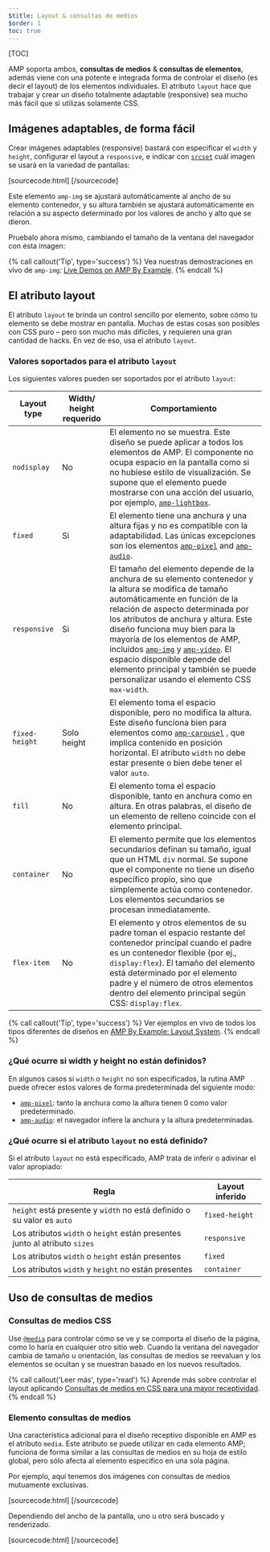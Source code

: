 ```yaml
---
$title: Layout & consultas de medios
$order: 1
toc: true
---
```

[TOC]

AMP soporta ambos, **consultas de medios** &amp; **consultas de elementos**, además viene con una potente e integrada forma de controlar el diseño (es decir el layout) de los elementos individuales. El atributo `layout` hace que trabajar y crear un diseño totalmente adaptable (responsive) sea mucho más fácil que si utilizas solamente CSS.

## Imágenes adaptables, de forma fácil

Crear imágenes adaptables (responsive) bastará con especificar el `width` y `height`, configurar el layout a `responsive`,
e indicar con [`srcset`](/es/docs/guides/responsive/art_direction.html)
cuál imagen se usará en la variedad de pantallas:

[sourcecode:html]
<amp-img
    src="/img/narrow.jpg"
    srcset="/img/wide.jpg 640w,
           /img/narrow.jpg 320w"
    width="1698"
    height="2911"
    layout="responsive"
    alt="an image">
</amp-img>
[/sourcecode]

Este elemento `amp-img` se ajustará automáticamente al ancho
de su elemento contenedor,
y su altura también se ajustará automáticamente en relación a su aspecto
determinado por los valores de ancho y alto que se dieron. 

Pruebalo ahora mismo, cambiando el tamaño de la ventana del navegador con ésta imagen:

<amp-img src="/static/img/background.jpg" width="1920" height="1080" layout="responsive"></amp-img>

{% call callout('Tip', type='success') %}
Vea nuestras demostraciones en vivo de `amp-img`: [Live Demos on AMP By Example](https://ampbyexample.com/components/amp-img/).
{% endcall %}

## El atributo layout

El atributo `layout` te brinda un control sencillo por elemento, sobre cómo tu elemento
se debe mostrar en pantalla. Muchas de estas cosas son posibles con CSS puro – pero
son mucho más difíciles, y requieren una gran cantidad de hacks. En vez de eso, usa el atributo `layout`.

### Valores soportados para el atributo `layout`

Los siguientes valores pueden ser soportados por el atributo `layout`:

<table>
  <thead>
    <tr>
      <th data-th="Layout type" class="col-thirty">Layout type</th>
      <th data-th="Width/height required" class="col-twenty">Width/<br>height requerido</th>
      <th data-th="Behavior">Comportamiento</th>
    </tr>
  </thead>
  <tbody>
    <tr>
      <td data-th="Layout type"><code>nodisplay</code></td>
      <td data-th="Description">No</td>
      <td data-th="Behavior">El elemento no se muestra. Este diseño se puede aplicar a todos los elementos de AMP. El componente no ocupa espacio en la pantalla como si no hubiese estilo de visualización. Se supone que el elemento puede mostrarse con una acción del usuario, por ejemplo, <a href="/es/docs/reference/components/amp-lightbox.html"><code>amp-lightbox</code></a>.</td>
    </tr>
    <tr>
      <td data-th="Layout type"><code>fixed</code></td>
      <td data-th="Description">Si</td>
      <td data-th="Behavior">El elemento tiene una anchura y una altura fijas y no es compatible con la adaptabilidad. Las únicas excepciones son los elementos <a href="/es/docs/reference/components/amp-pixel.html"><code>amp-pixel</code></a> and <a href="/es/docs/reference/components/amp-audio.html"><code>amp-audio</code></a>.</td>
    </tr>
    <tr>
      <td data-th="Layout type"><code>responsive</code></td>
      <td data-th="Description">Si</td>
      <td data-th="Behavior">El tamaño del elemento depende de la anchura de su elemento contenedor y la altura se modifica de tamaño automáticamente en función de la relación de aspecto determinada por los atributos de anchura y altura. Este diseño funciona muy bien para la mayoría de los elementos de AMP, incluidos <a href="/es/docs/reference/components/amp-img.html"><code>amp-img</code></a> y <a href="/es/docs/reference/components/amp-video.html"><code>amp-video</code></a>. El espacio disponible depende del elemento principal y también se puede personalizar usando el elemento CSS <code>max-width</code>.</td>
    </tr>
    <tr>
      <td data-th="Layout type"><code>fixed-height</code></td>
      <td data-th="Description">Solo height</td>
      <td data-th="Behavior">El elemento toma el espacio disponible, pero no modifica la altura. Este diseño funciona bien para elementos como <a href="/es/docs/reference/components/amp-carousel.html"><code>amp-carousel</code></a> , que implica contenido en posición horizontal. El atributo <code>width</code> no debe estar presente o bien debe tener el valor <code>auto</code>.</td>
    </tr>
    <tr>
      <td data-th="Layout type"><code>fill</code></td>
      <td data-th="Description">No</td>
      <td data-th="Behavior">El elemento toma el espacio disponible, tanto en anchura como en altura. En otras palabras, el diseño de un elemento de relleno coincide con el elemento principal.</td>
    </tr>
    <tr>
      <td data-th="Layout type"><code>container</code></td>
      <td data-th="Description">No</td>
      <td data-th="Behavior">El elemento permite que los elementos secundarios definan su tamaño, igual que un HTML <code>div</code> normal. Se supone que el componente no tiene un diseño específico propio, sino que simplemente actúa como contenedor. Los elementos secundarios se procesan inmediatamente.</td>
    </tr>
    <tr>
      <td data-th="Layout type"><code>flex-item</code></td>
      <td data-th="Description">No</td>
      <td data-th="Behavior">El elemento y otros elementos de su padre toman el espacio restante del contenedor principal cuando el padre es un contenedor flexible (por ej., <code>display:flex</code>). El tamaño del elemento está determinado por el elemento padre y el número de otros elementos dentro del elemento principal según CSS: <code>display:flex</code>.</td>
    </tr>
  </tbody>
</table>

{% call callout('Tip', type='success') %}
Ver ejemplos en vivo de todos los tipos diferentes de diseños en [AMP By Example: Layout System](https://ampbyexample.com/advanced/layout_system/).
{% endcall %}

### ¿Qué ocurre si width y height no están definidos?

En algunos casos si `width` o `height` no son especificados,
la rutina AMP puede ofrecer estos valores de forma predeterminada del siguiente modo:

* [`amp-pixel`](/es/docs/reference/components/amp-pixel.html): tanto la anchura como la altura tienen 0 como valor predeterminado.
* [`amp-audio`](/es/docs/reference/components/amp-audio.html): el navegador infiere la anchura y la altura predeterminadas.

### ¿Qué ocurre si el atributo <code>layout</code> no está definido?

Si el atributo <code>layout</code> no está especificado, AMP trata de inferir o adivinar 
el valor apropiado:

<table>
  <thead>
    <tr>
      <th data-th="Rule">Regla</th>
      <th data-th="Inferred layout" class="col-thirty">Layout inferido</th>
    </tr>
  </thead>
  <tbody>
    <tr>
      <td data-th="Rule"><code>height</code> está presente y <code>width</code> no está definido o su valor es <code>auto</code></td>
      <td data-th="Inferred layout"><code>fixed-height</code></td>
    </tr>
    <tr>
      <td data-th="Rule">Los atributos <code>width</code> o <code>height</code> están presentes junto al atributo <code>sizes</code></td>
      <td data-th="Inferred layout"><code>responsive</code></td>
    </tr>
    <tr>
      <td data-th="Rule">Los atributos <code>width</code> o <code>height</code> están presentes</td>
      <td data-th="Inferred layout"><code>fixed</code></td>
    </tr>
    <tr>
      <td data-th="Rule">Los atributos <code>width</code> y <code>height</code> no están presentes</td>
      <td data-th="Inferred layout"><code>container</code></td>
    </tr>
  </tbody>
</table>

## Uso de consultas de medios

### Consultas de medios CSS

Use [`@media`](https://developer.mozilla.org/en-US/docs/Web/CSS/@media)
para controlar cómo se ve y se comporta el diseño de la página, como lo haría en cualquier otro sitio web.
Cuando la ventana del navegador cambia de tamaño u orientación,
las consultas de medios se reevaluan y los elementos se ocultan y se muestran
basado en los nuevos resultados.

{% call callout('Leer más', type='read') %}
Aprende más sobre controlar el layout aplicando [Consultas de medios en CSS para una mayor receptividad](https://developers.google.com/web/fundamentals/design-and-ui/responsive/fundamentals/use-media-queries?hl=es).
{% endcall %}

### Elemento consultas de medios

Una característica adicional para el diseño receptivo disponible en AMP es el atributo `media`. 
Este atributo se puede utilizar en cada elemento AMP; 
funciona de forma similar a las consultas de medios en su hoja de estilo global, 
pero sólo afecta al elemento específico en una sola página.

Por ejemplo, aquí tenemos dos imágenes con consultas de medios mutuamente exclusivas.

[sourcecode:html]
<amp-img
    media="(min-width: 650px)"
    src="wide.jpg"
    width=466
    height=355
    layout="responsive">
</amp-img>
[/sourcecode]

Dependiendo del ancho de la pantalla, uno u otro será buscado y renderizado.

[sourcecode:html]
<amp-img
    media="(max-width: 649px)"
    src="narrow.jpg"
    width=527
    height=193
    layout="responsive">
</amp-img>
[/sourcecode]
